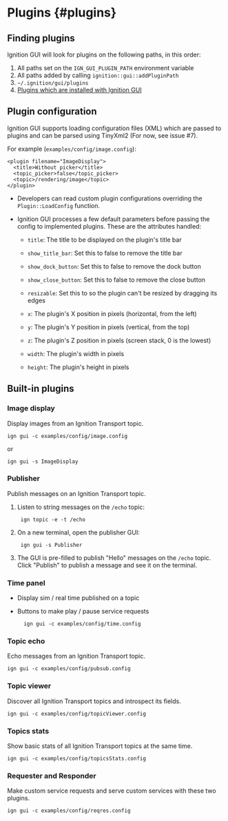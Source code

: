 Plugins {#plugins}
=======

## Finding plugins

Ignition GUI will look for plugins on the following paths, in this order:

1. All paths set on the `IGN_GUI_PLUGIN_PATH` environment variable
2. All paths added by calling `ignition::gui::addPluginPath`
3. `~/.ignition/gui/plugins`
4. [Plugins which are installed with Ignition GUI](https://ignitionrobotics.org/api/gui/0.1/namespaceignition_1_1gui_1_1plugins.html)

## Plugin configuration

Ignition GUI supports loading configuration files (XML) which are passed to
plugins and can be parsed using TinyXml2 (For now, see issue #7).

For example (`examples/config/image.config`):

    <plugin filename="ImageDisplay">
      <title>Without picker</title>
      <topic_picker>false</topic_picker>
      <topic>/rendering/image</topic>
    </plugin>

* Developers can read custom plugin configurations overriding the
  `Plugin::LoadConfig` function.

* Ignition GUI processes a few default parameters before passing the config to
  implemented plugins. These are the attributes handled:

    * `title`: The title to be displayed on the plugin's title bar

    * `show_title_bar`: Set this to false to remove the title bar

    * `show_dock_button`: Set this to false to remove the dock button

    * `show_close_button`: Set this to false to remove the close button

    * `resizable`: Set this to so the plugin can't be resized by dragging its
                   edges

    * `x`: The plugin's X position in pixels (horizontal, from the left)

    * `y`: The plugin's Y position in pixels (vertical, from the top)

    * `z`: The plugin's Z position in pixels (screen stack, 0 is the lowest)

    * `width`: The plugin's width in pixels

    * `height`: The plugin's height in pixels

## Built-in plugins

### Image display

Display images from an Ignition Transport topic.

    ign gui -c examples/config/image.config

or

    ign gui -s ImageDisplay

### Publisher

Publish messages on an Ignition Transport topic.

1. Listen to string messages on the `/echo` topic:

        ign topic -e -t /echo

1. On a new terminal, open the publisher GUI:

        ign gui -s Publisher

1. The GUI is pre-filled to publish "Hello" messages on the `/echo` topic.
   Click "Publish" to publish a message and see it on the terminal.

### Time panel

* Display sim / real time published on a topic
* Buttons to make play / pause service requests

        ign gui -c examples/config/time.config

### Topic echo

Echo messages from an Ignition Transport topic.

    ign gui -c examples/config/pubsub.config

### Topic viewer

Discover all Ignition Transport topics and introspect its fields.

    ign gui -c examples/config/topicViewer.config

### Topics stats

Show basic stats of all Ignition Transport topics at the same time.

    ign gui -c examples/config/topicsStats.config

### Requester and Responder

Make custom service requests and serve custom services with these two
plugins.

    ign gui -c examples/config/reqres.config
